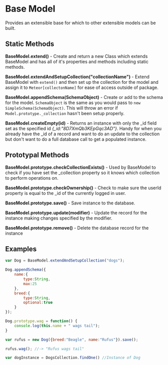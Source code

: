 # Base Model #

Provides an extensible base for which to other extensible models can be built.

## Static Methods ##

**BaseModel.extend()** - Create and return a new Class which extends BaseModel and has all of it's properties and methods including static methods.

**BaseModel.extendAndSetupCollection("collectionName")** - Extend BaseModel with `extend()` and then set up the collection for the model and assign it to `Meteor[collectonName]` for ease of access outside of package.

**BaseModel.appendSchema(SchemaObject)** - Create or add to the schema for the model. `SchemaObject` is the same as you would pass to `new SimpleSchema(SchemaObject)`. This will throw an error if `Model.prototype._collection` hasn't been setup properly.

**BaseModel.createEmpty(id)** - Returns an instance with only the _id field set as the specified id *{_id:"8D7XmQb3KEpGqc3AD"}*. Handy for when you already have the _id of a record and want to do an update to the collection but don't want to do a full database call to get a populated instance.

## Prototypal Methods ##

**BaseModel.prototype.checkCollectionExists()** - Used by BaseModel to check if you have set the _collection property so it knows which collection to perform operations on.

**BaseModel.prototype.checkOwnership()** - Check to make sure the userId property is equal to the _id of the currently logged in user.

**BaseModel.prototype.save()** - Save instance to the database.

**BaseModel.prototype.update(modifier)** - Update the record for the instance making changes specified by the modifier.

**BaseModel.prototype.remove()** - Delete the database record for the instance

## Examples ##

```javascript
var Dog = BaseModel.extendAndSetupCollection("dogs");

Dog.appendSchema({
    name:{
        type:String,
        max:25
    },
    breed:{
        type:String,
        optional:true
    }
});

Dog.prototype.wag = function() {
    console.log(this.name + " wags tail");
}

var rufus = new Dog({breed:"Beagle", name:"Rufus"}).save();

rufus.wag(); //-> "Rufus wags tail"

var dogInstance = DogsCollection.findOne() //Instance of Dog

```

